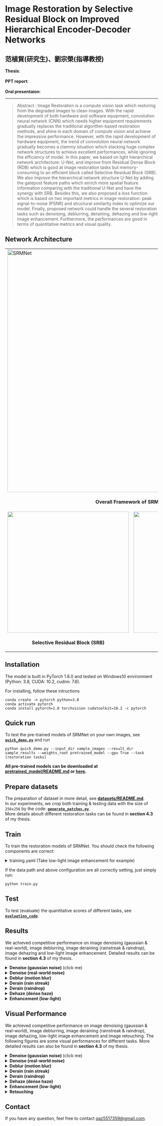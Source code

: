 # Image Restoration by Selective Residual Block on Improved Hierarchical Encoder-Decoder Networks  
<!-- 利用可選擇性殘差塊在改良式階層編解碼器網路實現影像修復 -->
## 范植貿(研究生)、劉宗榮(指導教授)  
**Thesis**:  
<br />
**PPT report**:  
<br />
**Oral presentaion**:  

***  
> Abstract : Image Restoration is a compute vision task which restoring from the degraded images to clean images. With the rapid development of both hardware and software equipment, convolution neural network (CNN) which needs higher equipment requirements gradually replaces the traditional algorithm-based restoration methods, and shine in each domain of compute vision and achieve the impressive performance. However, with the rapid development of hardware equipment, the trend of convolution neural network gradually becomes a clammy situation which stacking huge complex network structures to achieve excellent performances, while ignoring the efficiency of model. In this paper, we based on light hierarchical network architecture: U-Net, and improve from Residual Dense Block (RDB) which is good at image restoration tasks but memory-consuming to an efficient block called Selective Residual Block (SRB). We also improve the hierarchical network structure U-Net by adding the gatepost feature paths which enrich more spatial feature information comparing with the traditional U-Net and have the synergy with SRB. Besides this, we also proposed a loss function which is based on two important metrics in image restoration: peak signal-to-noise (PSNR) and structural similarity index to optimize our model. Finally, proposed network could handle the several restoration tasks such as denoising, deblurring, deraining, dehazing and low-light image enhancement. Furthermore, the performances are good in terms of quantitative metrics and visual quality.


## Network Architecture  

<table>
  <tr>
    <td colspan="2"><img src = "https://i.imgur.com/ASazV7H.png" alt="SRMNet" width="800"> </td>  
  </tr>
  <tr>
    <td colspan="2"><p align="center"><b>Overall Framework of SRMNet</b></p></td>
  </tr>
  
  <tr>
    <td> <img src = "https://i.imgur.com/z6Vds87.png" width="400"> </td>
    <td> <img src = "https://i.imgur.com/eaLejBK.png" width="400"> </td>
  </tr>
  <tr>
    <td><p align="center"><b>Selective Residual Block (SRB)</b></p></td>
    <td><p align="center"> <b>Resizing Block (Pixel Shuffle)</b></p></td>
  </tr>
</table>

## Installation  
The model is built in PyTorch 1.8.0 and tested on Windows10 environment  
(Python: 3.8, CUDA: 10.2, cudnn: 7.6).  

For installing, follow these intructions
```
conda create -n pytorch python=3.8  
conda activate pytorch  
conda install pytorch=1.8 torchvision cudatoolkit=10.2 -c pytorch  
```

## Quick run  
To test the pre-trained models of SRMNet on your own images, see [**`quick_demo.py`**](quick_demo.py) and run
```
python quick_demo.py --input_dir sample_images --result_dir sample_results --weights_root pretrained_model --gpu True --task [restoration tasks]
```
**All pre-trained models can be downloaded at [pretrained_model/README.md](pretrained_model/README.md) or [here](https://github.com/FanChiMao/SRMNet-thesis/releases/tag/v0.0).**  

## Prepare datasets  
The preparation of dataset in more detail, see [**datasets/README.md**](datasets/README.md).  
In our experiments, we crop both training & testing data with the size of `256x256` by the code: [**`generate_patches.py`**](generate_patches.py).  
More details aboult different restoration tasks can be found in **section 4.3** of my thesis.  

## Train  
To train the restoration models of SRMNet. You should check the following components are correct:  
<details>  
<summary>training.yaml (Take low-light image enhancement for example)  </summary>   
  
 ```
  # Training configuration
  GPU: [0,1,2,3]

  VERBOSE: False

  MODEL:
    MODE: 'Enhancement'

  # Optimization arguments.
  OPTIM:
    BATCH: 2
    EPOCHS: 200
    # EPOCH_DECAY: [10]
    LR_INITIAL: 2e-4
    LR_MIN: 1e-5
    # BETA1: 0.9

  TRAINING:
    VAL_AFTER_EVERY: 1
    RESUME: False
    TRAIN_PS: 256
    VAL_PS: 256
    TRAIN_DIR: './datasets/train/LOL/train'       # path to training data
    VAL_DIR: './datasets/train/LOL/test' # path to validation data
    SAVE_DIR: './checkpoints'           # path to save models and images
  ```
</details>  

If the data path and above configuration are all correctly setting, just simply run:  
```
python train.py
```  

## Test  
To test (evaluate) the quantitative scores of different tasks, see [**`evaluation_code`**](evaluation_code).  

## Results  
We achieved competitive performance on image denoising (gaussian & real-world), image deblurring, image deraining (rainstreak & raindrop), image dehazing and low-light image enhancement. Detailed results can be found in **section 4.3** of my thesis.  

<details>  
<summary><strong>Denoise (gaussian noise) </strong>(click me) </summary>  
<img src = "https://i.imgur.com/y370l6G.png" width="600">  
<img src = "https://i.imgur.com/FQZzaU6.png" width="600">  
</details>  
<details>  
<summary><strong>Denoise (real-world noise)</strong></summary>  
<img src = "https://i.imgur.com/NxBRuqS.png" width="600">  
</details>  
<details>  
<summary><strong>Deblur (motion blur)</strong></summary>  
<img src = "https://i.imgur.com/17DCXMD.png" width="600">  
</details>  
<details>  
<summary><strong>Derain (rain streak)</strong></summary>  
<img src = "https://i.imgur.com/EtYEt6X.png" width="600">  
<img src = "https://i.imgur.com/XIN4Xki.png" width="600">  
</details>  
<details>  
<summary><strong>Derain (raindrop)</strong></summary>  
<img src = "https://i.imgur.com/W2VDfYb.png" width="600">  
</details>  
<details>  
<summary><strong>Dehaze (dense haze)</strong></summary>  
<img src = "https://i.imgur.com/iVNjdjA.png" width="600">  
</details>  
<details>  
<summary><strong>Enhancement (low-light)</strong></summary>  
<img src = "https://i.imgur.com/SnZxW6g.png" width="600">  
</details>  

## Visual Performance  
We achieved competitive performance on image denoising (gaussian & real-world), image deblurring, image deraining (rainstreak & raindrop), image dehazing, low-light image enhancement and image retouching. The following figures are some visual performances for different tasks. More detailed results can also be found in **section 4.3** of my thesis.  

<details>  
<summary><strong>Denoise (gaussian noise) </strong>(click me) </summary>  
<img src = "https://i.imgur.com/nA2XNCA.png">  
<img src = "https://i.imgur.com/VqaMIna.png">  
</details>  
<details>  
<summary><strong>Denoise (real-world noise)</strong></summary>  
<img src = "https://i.imgur.com/EjR675Q.png">  
<img src = "https://i.imgur.com/DDFSnWZ.png">  
</details>  
<details>  
<summary><strong>Deblur (motion blur)</strong></summary>  
<img src = "https://i.imgur.com/qvLDFXV.png">  
<img src = "https://i.imgur.com/NjDZ874.png">  
</details>  
<details>  
<summary><strong>Derain (rain streak)</strong></summary>  
<img src = "https://i.imgur.com/7vSmWKY.png">  
<img src = "https://i.imgur.com/EUc7H4B.png">  
</details>  
<details>  
<summary><strong>Derain (raindrop)</strong></summary>  
<img src = "https://i.imgur.com/fiOG2OH.png">  
<img src = "https://i.imgur.com/PVJM2BX.png">  
</details>  
<details>  
<summary><strong>Dehaze (dense haze)</strong></summary>  
<img src = "https://i.imgur.com/l7cXfPO.png">  
</details>  
<details>  
<summary><strong>Enhancement (low-light)</strong></summary>  
<img src = "https://i.imgur.com/wc93L6t.png">  
</details>  
<details>  
<summary><strong>Retouching</strong></summary>  
<img src = "https://i.imgur.com/9zhMqB6.png">  
<img src = "https://i.imgur.com/XyUeIE2.png">  
</details>  

## Contact  
If you have any question, feel free to contact qaz5517359@gmail.com.  
